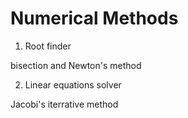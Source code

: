 # Numerical Methods

1. Root finder

bisection and Newton's method

2. Linear equations solver

Jacobi's iterrative method

